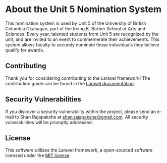 # About the Unit 5 Nomination System

This nomination system is used by Unit 5 of the University of British Columbia Okanagan, part of the Irving K. Barber School of Arts and Sciences. 
Every year, talented students from Unit 5 are recognized by the unit, and are invited to an event to commemerate their achievements. This system allows faculty to securely nominate those induviduals they believe qualify for awards.

## Contributing

Thank you for considering contributing to the Laravel framework! The contribution guide can be found in the [Laravel documentation](http://laravel.com/docs/contributions).

## Security Vulnerabilities

If you discover a security vulnerability within the project, please send an e-mail to Shan Rajapakshe at shan.rajapakshe@gmail.com. All security vulnerabilities will be promptly addressed.

## License

This software utilizes the Laravel framework, a open-sourced software licensed under the [MIT license](http://opensource.org/licenses/MIT).
